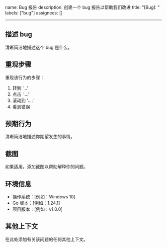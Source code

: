 name: Bug 报告
description: 创建一个 bug 报告以帮助我们改进
title: "[Bug]: "
labels: ["bug"]
assignees: []

---

## 描述 bug

清晰简洁地描述这个 bug 是什么。

## 重现步骤

重现该行为的步骤：

1. 转到 '...'
2. 点击 '....'
3. 滚动到 '....'
4. 看到错误

## 预期行为

清晰简洁地描述你期望发生的事情。

## 截图

如果适用，添加截图以帮助解释你的问题。

## 环境信息

- 操作系统：[例如：Windows 10]
- Go 版本：[例如：1.24.1]
- 项目版本：[例如：v1.0.0]

## 其他上下文

在此处添加有关该问题的任何其他上下文。
